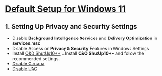 # [Default Setup for Windows 11](https://www.citypng.com/public/uploads/preview/hd-windows-11-logo-icon-transparent-background-11663458838jo5iexhr4e.png)

## 1. Setting Up Privacy and Security Settings
* Disable **Background Intelligence Services** and **Delivery Optimization** in **services.msc**
* Disable Access on **Privacy & Security** Features in Windows Settings
* Install [O&O ShutUp10++](https://www.oo-software.com/en/shutup10)
...Install **O&O ShutUp10++** and follow the recommended settings.
* [Disable Cortana](https://www.howtogeek.com/265027/how-to-disable-cortana-in-windows-10/)
* [Disable UAC](https://www.howtogeek.com/howto/windows-vista/disable-user-account-control-uac-the-easy-way-on-windows-vista/)